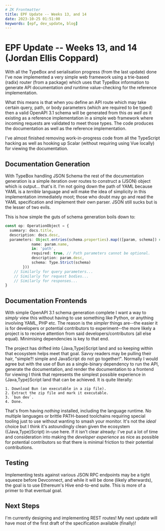 ```yaml
---
# ZK Frontmatter
title: EPF Update -- Weeks 13, and 14
date: 2023-10-25 01:51:00
keywords: [epf, dev_update, blog]
---
```


[comment]: # (2023-10-02 to 2023-10-15)


# EPF Update -- Weeks 13, and 14 (Jordan Ellis Coppard)

With all the TypeBox and serialisation progress (from the last update) done I've now implemented a very simple web framework using a trie-based (radix) router (from a package) which uses that TypeBox information to generate API documentation _and_ runtime value-checking for the reference implementation.

What this means is that when you define an API route which may take certain query, path, or body parameters (which are required to be typed) then a valid OpenAPI 3.1 schema will be generated from this _as well as_ it existing as a reference implementation in a simple web framework where incoming requests are validated to meet those types. The code produces the documentation as well as the reference implementation.

I've almost finished removing work-in-progress code from all the TypeScript hacking as well as hooking up Scalar (without requiring using Vue locally) for viewing the documentation.


## Documentation Generation

With TypeBox handling JSON Schema the rest of the documentation generation is a simple iteration over routes to construct a (JSON) object which is output... that's it. I'm not going down the path of YAML because YAML is a _terrible_ language and will make the idea of simplicity in this implementation immediately moot; those who doubt may go and read the YAML specification and implement their own parser. JSON still sucks but is the lesser of two evils.

This is how simple the guts of schema generation boils down to:

```typescript
const op: OperationObject = {
  summary: docs.title,
  description: docs.desc,
  parameters: Object.entries(schema.properties).map(([param, schema]) => ({
			name: param.name,
			in: 'path',
			required: true, // Path parameters cannot be optional.
			description: param.desc,
			schema: Type.Strict(schema)
		}))
	// Similarly for query parameters...
	// Similarly for request bodies...
	// Similarly for responses...
}
```


## Documentation Frontends

With simple OpenAPI 3.1 schema generation complete I want a way to _simply_ view this without having to use something like Python, or anything involving YAML, PHP etc. The reason is the _simpler_ things are--the easier it is for developers or potential contributors to experiment--the more likely a project is to receive attention from said developers/contributors (all else equal). Minimising dependencies is key to that end.

The project has drifted into {Java,Type}Script land and so keeping within that ecosystem helps meet that goal. Savvy readers may be pulling their hair, "simple?! simple and JavaScript do not go together!". Normally I would agree but with the use of Bun as a single-binary dependency to run the API, generate the documentation, and render the documentation to a frontend for viewing I think that represents the simplest possible experience in {Java,Type}Script land that can be achieved. It is quite literally:

	1. Download Bun (an executable in a zip file).
	2. Extract the zip file and mark it executable.
	3. `bun dev`.
	4. Done.

That's from having _nothing_ installed, including the language runtime. No multiple languages or brittle PATH-based toolchains requiring special tooling just to use without wanting to smash your monitor. It's not the _ideal_ choice but I think it's astoundingly clean given the ecosystem ({Java,Type}Script) in-use here. If it isn't clear already: I've put a lot of time and consideration into making the _developer experience_ as nice as possible for potential contributors so that there is minimal friction to their potential contributions.


## Testing

Implementing tests against various JSON RPC endpoints may be a tight squeeze before Devconnect, and while it will be done (likely afterwards), the goal is to use Ethereum's Hive end-to-end suite. This is more of a primer to that eventual goal.


## Next Steps

I'm currently designing and implementing REST routes! My next update will have most of the first draft of the specification available (finally)!
